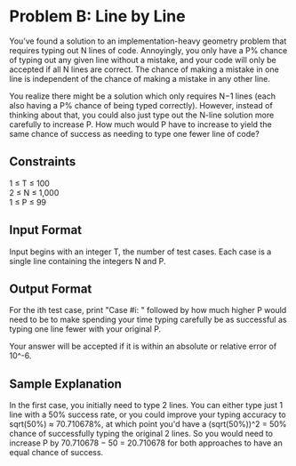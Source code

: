 # Problem B: Line by Line

You’ve found a solution to an implementation-heavy geometry problem that requires typing out N lines of code. Annoyingly, you only have a P% chance of typing out any given line without a mistake, and your code will only be accepted if all N lines are correct. The chance of making a mistake in one line is independent of the chance of making a mistake in any other line.

You realize there might be a solution which only requires N−1 lines (each also having a P% chance of being typed correctly). However, instead of thinking about that, you could also just type out the N-line solution more carefully to increase P. How much would P have to increase to yield the same chance of success as needing to type one fewer line of code?

## Constraints
1 ≤ T ≤ 100  
2 ≤ N ≤ 1,000  
1 ≤ P ≤ 99  

## Input Format
Input begins with an integer T, the number of test cases. Each case is a single line containing the integers N and P.

## Output Format
For the ith test case, print "Case #i: " followed by how much higher P would need to be to make spending your time typing carefully be as successful as typing one line fewer with your original P.

Your answer will be accepted if it is within an absolute or relative error of 10^-6.

## Sample Explanation
In the first case, you initially need to type 2 lines. You can either type just 1 line with a 50% success rate, or you could improve your typing accuracy to sqrt(50%) ≈ 70.710678%, at which point you'd have a (sqrt(50%))^2 = 50% chance of successfully typing the original 2 lines. So you would need to increase P by 70.710678 − 50 = 20.710678 for both approaches to have an equal chance of success.